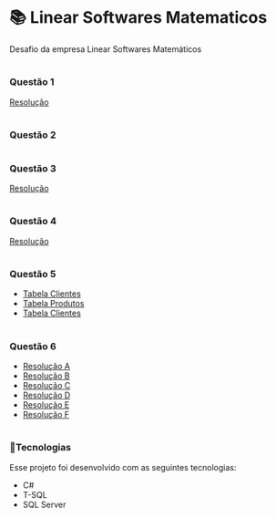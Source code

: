 # 📚 Linear Softwares Matematicos
Desafio da empresa Linear Softwares Matemáticos

# <h3>Questão 1</h3>
[Resolução](https://github.com/HenriqueSilv4/LinearSoftwaresMatematicos/blob/main/Questao1.cs)

# <h3>Questão 2</h3>

# <h3>Questão 3</h3>
[Resolução](https://github.com/HenriqueSilv4/LinearSoftwaresMatematicos/blob/main/Questao3.cs)

# <h3>Questão 4</h3>
[Resolução](https://github.com/HenriqueSilv4/LinearSoftwaresMatematicos/blob/main/Questao4.cs)

# <h3>Questão 5</h3>
* [Tabela Clientes](https://github.com/HenriqueSilv4/LinearSoftwaresMatematicos/blob/main/Banco%20de%20Dados/Tabelas/Clientes.sql)
* [Tabela Produtos](https://github.com/HenriqueSilv4/LinearSoftwaresMatematicos/blob/main/Banco%20de%20Dados/Tabelas/Produtos.sql)
* [Tabela Clientes](https://github.com/HenriqueSilv4/LinearSoftwaresMatematicos/blob/main/Banco%20de%20Dados/Tabelas/Vendas.sql)

# <h3>Questão 6</h3>
* [Resolução A](https://github.com/HenriqueSilv4/LinearSoftwaresMatematicos/blob/main/Banco%20de%20Dados/Procedures/STP_Vendas_TotalDeVendas.sql)
* [Resolução B](https://github.com/HenriqueSilv4/LinearSoftwaresMatematicos/blob/main/Banco%20de%20Dados/Procedures/STP_Vendas_TotalDeVendasPorCliente.sql)
* [Resolução C](https://github.com/HenriqueSilv4/LinearSoftwaresMatematicos/blob/main/Banco%20de%20Dados/Procedures/STP_Vendas_TotalDeVendasPorDia.sql)
* [Resolução D](https://github.com/HenriqueSilv4/LinearSoftwaresMatematicos/blob/main/Banco%20de%20Dados/Procedures/STP_Produtos_NuncaVendidos.sql)
* [Resolução E](https://github.com/HenriqueSilv4/LinearSoftwaresMatematicos/blob/main/Banco%20de%20Dados/Procedures/STP_Clientes_QueNuncaCompraram.sql)
* [Resolução F](https://github.com/HenriqueSilv4/LinearSoftwaresMatematicos/blob/main/Banco%20de%20Dados/Procedures/STP_Produtos_TotalDeProdutosPorCliente.sql)

# <h3> 🚀Tecnologias </h3>
Esse projeto foi desenvolvido com as seguintes tecnologias:

* C#
* T-SQL
* SQL Server
